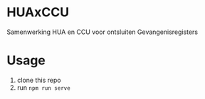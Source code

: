 # HUAxCCU
Samenwerking HUA en CCU voor ontsluiten Gevangenisregisters

# Usage
1. clone this repo
2. run `npm run serve`
